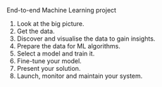 End-to-end Machine Learning project

1) Look at the big picture.
2) Get the data.
3) Discover and visualise the data to gain insights.
4) Prepare the data for ML algorithms.
5) Select a model and train it.
6) Fine-tune your model.
7) Present your solution.
8) Launch, monitor and maintain your system.
